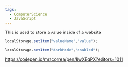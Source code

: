 ```yaml
---
tags:
  - ComputerScience
  - JavaScript
---
```

This is used to store a value inside of a website
``` js
localStorage.setItem("valueName","value");
```

``` js
localStorage.setItem("darkMode","enabled");
```

https://codepen.io/mracorrea/pen/RwXEqPX?editors=1011